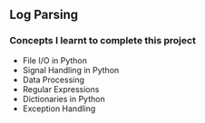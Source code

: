 ## Log Parsing
### Concepts I learnt to complete this project

* File I/O in Python
* Signal Handling in Python
* Data Processing
* Regular Expressions
* Dictionaries in Python
* Exception Handling

